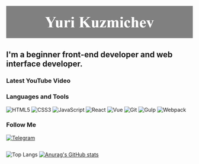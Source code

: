 ![Header](https://github.com/WorldforWorld/WorldforWorld/blob/main/assets/header.jpg)

## I'm a beginner front-end developer and web interface developer.

### Latest YouTube Video

### Languages and Tools

![HTML5](https://img.shields.io/badge/-HTML5-090909?style-for-the-badge&logo=HTML5)
![CSS3](https://img.shields.io/badge/-CSS3-090909?style-for-the-badge&logo=CSS3)
![JavaScript](https://img.shields.io/badge/-JavaScript-090909?style-for-the-badge&logo=JavaScript)
![React](https://img.shields.io/badge/-React-090909?style-for-the-badge&logo=React)
![Vue](https://img.shields.io/badge/-Vue-090909?style-for-the-badge&logo=Vue)
![Git](https://img.shields.io/badge/-Git-090909?style-for-the-badge&logo=Git)
![Gulp](https://img.shields.io/badge/-Gulp-090909?style-for-the-badge&logo=Gulp)
![Webpack](https://img.shields.io/badge/-Webpack-090909?style-for-the-badge&logo=Webpack)

### Follow Me

[![Telegram](https://img.shields.io/badge/-Telegram-090909?style-for-the-badge&logo=telegram)](https://t.me/YuriKuzmichev)

<style>
  .stats {
    display:flex;
    flex-direction: row;
    align-items: center;
  }
</style>
<div class="stats">

![Top Langs](https://github-readme-stats.vercel.app/api/top-langs/?username=WorldforWorld)
[![Anurag's GitHub stats](https://github-readme-stats.vercel.app/api?username=WorldforWorld&show_icons=true)](https://github.com/WorldforWorld)

</div>
